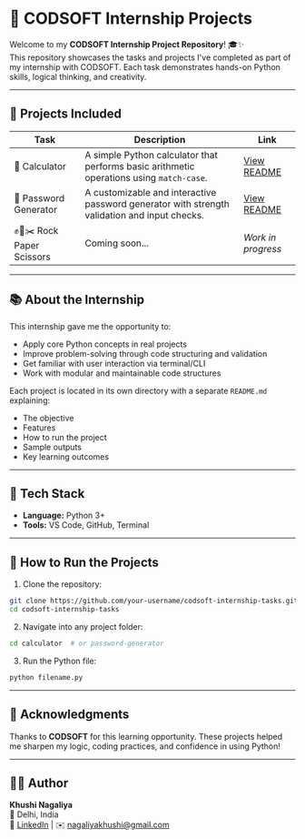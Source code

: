# 💼 CODSOFT Internship Projects

Welcome to my **CODSOFT Internship Project Repository**! 🎓✨  
This repository showcases the tasks and projects I've completed as part of my internship with CODSOFT. Each task demonstrates hands-on Python skills, logical thinking, and creativity.

---

## 🚀 Projects Included

| Task | Description | Link |
|------|-------------|------|
| 🔢 Calculator | A simple Python calculator that performs basic arithmetic operations using `match-case`. | [View README](calculator/README.md) |
| 🔐 Password Generator | A customizable and interactive password generator with strength validation and input checks. | [View README](password-generator/README.md) |
| ✊📄✂️ Rock Paper Scissors | Coming soon... | _Work in progress_ |

---

## 📚 About the Internship

This internship gave me the opportunity to:
- Apply core Python concepts in real projects
- Improve problem-solving through code structuring and validation
- Get familiar with user interaction via terminal/CLI
- Work with modular and maintainable code structures

Each project is located in its own directory with a separate `README.md` explaining:
- The objective
- Features
- How to run the project
- Sample outputs
- Key learning outcomes

---

## 🔧 Tech Stack
- **Language:** Python 3+
- **Tools:** VS Code, GitHub, Terminal

---

## 📌 How to Run the Projects

1. Clone the repository:
```bash
git clone https://github.com/your-username/codsoft-internship-tasks.git
cd codsoft-internship-tasks
```
2. Navigate into any project folder:
```bash
cd calculator  # or password-generator
```
3. Run the Python file:
```bash
python filename.py
```

---

## 🙌 Acknowledgments
Thanks to **CODSOFT** for this learning opportunity. These projects helped me sharpen my logic, coding practices, and confidence in using Python!

---

## 👩‍💻 Author
**Khushi Nagaliya**  
📍 Delhi, India  
🔗 [LinkedIn](https://www.linkedin.com/in/khushi-nagaliya) | ✉️ nagaliyakhushi@gmail.com

